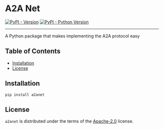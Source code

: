 # A2A Net

[![PyPI - Version](https://img.shields.io/pypi/v/a2anet.svg)](https://pypi.org/project/a2anet)
[![PyPI - Python Version](https://img.shields.io/pypi/pyversions/a2anet.svg)](https://pypi.org/project/a2anet)

-----

A Python package that makes implementing the A2A protocol easy

## Table of Contents

- [Installation](#installation)
- [License](#license)

## Installation

```console
pip install a2anet
```

## License

`a2anet` is distributed under the terms of the [Apache-2.0](https://spdx.org/licenses/Apache-2.0.html) license.
